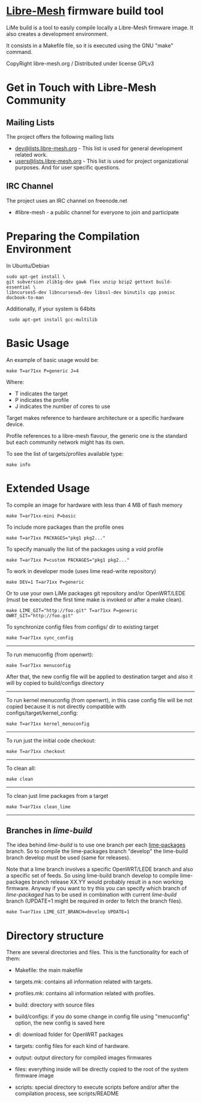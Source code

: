 [Libre-Mesh](http://libre-mesh.org) firmware build tool
=====================
LiMe build is a tool to easily compile locally a Libre-Mesh firmware image. It also creates a development environment.

It consists in a Makefile file, so it is executed using the GNU "make" command.


CopyRight libre-mesh.org / Distributed under license GPLv3

Get in Touch with Libre-Mesh Community
======================================

Mailing Lists
-------------

The project offers the following mailing lists

* [dev@lists.libre-mesh.org](https://lists.libre-mesh.org/mailman/listinfo/dev) - This list is used for general development related work.
* [users@lists.libre-mesh.org](https://lists.libre-mesh.org/mailman/listinfo/users) - This list is used for project organizational purposes. And for user specific questions.

IRC Channel
-----------

The project uses an IRC channel on freenode.net

* #libre-mesh - a public channel for everyone to join and participate

Preparing the Compilation Environment
===================
In Ubuntu/Debian 

    sudo apt-get install \
    git subversion zlib1g-dev gawk flex unzip bzip2 gettext build-essential \
    libncurses5-dev libncursesw5-dev libssl-dev binutils cpp psmisc docbook-to-man

Additionally, if your system is 64bits

     sudo apt-get install gcc-multilib

Basic Usage
==========
An example of basic usage would be:

    make T=ar71xx P=generic J=4

Where:

* T indicates the target
* P indicates the profile
* J indicates the number of cores to use  

Target makes reference to hardware architecture or a specific hardware device. 

Profile references to a libre-mesh flavour, the generic one is the standard but each community network might has its own.

To see the list of targets/profiles available type:

    make info

Extended Usage
==============
To compile an image for hardware with less than 4 MB of flash memory

    make T=ar71xx-mini P=basic

To include more packages than the profile ones

    make T=ar71xx PACKAGES="pkg1 pkg2..."

To specify manually the list of the packages using a void profile

    make T=ar71xx P=custom PACKAGES="pkg1 pkg2..."

To work in developer mode (uses lime read-write repository)

    make DEV=1 T=ar71xx P=generic

Or to use your own LiMe packages git repository and/or OpenWRT/LEDE (must be executed the first time make is invoked or after a make clean).

    make LIME_GIT="http://foo.git" T=ar71xx P=generic OWRT_GIT="http://foo.git"

To synchronize config files from configs/ dir to existing target

    make T=ar71xx sync_config

------------------------------------------
To run menuconfig (from openwrt):

    make T=ar71xx menuconfig

After that, the new config file will be applied to destination target and also it will by copied to build/configs directory

------------------------------------------
To run kernel menuconfig (from openwrt), in this case config file will be not copied because it is not directly compatible with configs/target/kernel_config:

    make T=ar71xx kernel_menuconfig

------------------------------------------
To run just the initial code checkout:

    make T=ar71xx checkout

------------------------------------------
To clean all:

    make clean

------------------------------------------
To clean just lime packages from a target

    make T=ar71xx clean_lime

------------------------------------------

Branches in _lime-build_
------------------------

The idea behind _lime-build_ is to use one branch per each [lime-packages](/libre-mesh/lime-packages) branch. 
So to compile the lime-packages branch "develop" the lime-build branch develop must be used (same for releases).

Note that a lime branch involves a specific OpenWRT/LEDE branch and also a specific set of feeds.
So using lime-build branch develop to compile lime-packages branch release XX.YY would probably result in a non working firmware.
Anyway if you want to try this you can specify which branch of _lime-packaged_ has to be used in combination with current _lime-build_ branch (UPDATE=1 might be required in order to fetch the branch files).

    make T=ar71xx LIME_GIT_BRANCH=develop UPDATE=1


Directory structure
================
There are several directories and files. This is the functionality for each of them:

* Makefile: the main makefile

* targets.mk: contains all information related with targets.

* profiles.mk: contains all information related with profiles.

* build: directory with source files

* build/configs: if you do some change in config file using "menuconfig" option, the new config is saved here

* dl: download folder for OpenWRT packages

* targets: config files for each kind of hardware. 

* output: output directory for compiled images firmwares

* files: everything inside will be directly copied to the root of the system firmware image

* scripts: special directory to execute scripts before and/or after the compilation process, see scripts/README
